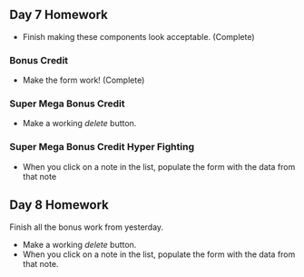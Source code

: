 ## Day 7 Homework
* Finish making these components look acceptable. (Complete)

### Bonus Credit
* Make the form work! (Complete)

### Super Mega Bonus Credit
* Make a working _delete_ button.

### Super Mega Bonus Credit Hyper Fighting
* When you click on a note in the list, populate the form with the data from that note

 ## Day 8 Homework
 
 Finish all the bonus work from yesterday.
 
 * Make a working _delete_ button.
 * When you click on a note in the list, populate the form with the data from that note.
